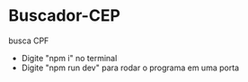 # Buscador-CEP
busca CPF
- Digite "npm i" no terminal
- Digite "npm run dev" para rodar o programa em uma porta
